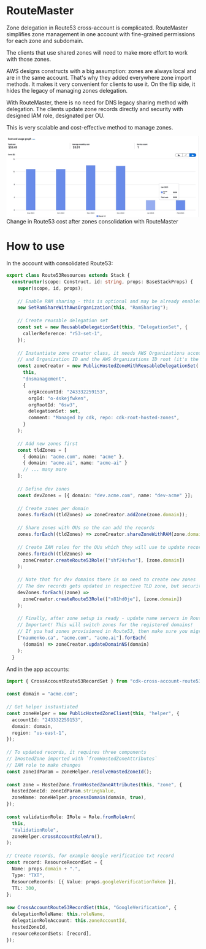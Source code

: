 # RouteMaster

Zone delegation in Route53 cross-account is complicated. RouteMaster simplifies zone management in one account with fine-grained permissions for each zone and subdomain.

The clients that use shared zones will need to make more effort to work with those zones.

AWS designs constructs with a big assumption: zones are always local and are in the same account. That's why they added everywhere zone import methods. It makes it very convenient for clients to use it. On the flip side, it hides the legacy of managing zones delegation.

With RouteMaster, there is no need for DNS legacy sharing method with delegation. The clients update zone records directly and security with designed IAM role, designated per OU.

This is very scalable and cost-effective method to manage zones.

![savings](./media/savings.png.jpg)
Change in Route53 cost after zones consolidation with RouteMaster

# How to use

In the account with consolidated Route53:

```ts
export class Route53Resources extends Stack {
  constructor(scope: Construct, id: string, props: BaseStackProps) {
    super(scope, id, props);

    // Enable RAM sharing - this is optional and may be already enabled in your org
    new SetRamShareWithAwsOrganization(this, "RamSharing");

    // Create reusable delegation set
    const set = new ReusableDelegationSet(this, "DelegationSet", {
      callerReference: "r53-set-1",
    });

    // Instantiate zone creator class, it needs AWS Organizations account id
    // and Organization ID and the AWS Organizations ID root (it's the same thing but different ids)
    const zoneCreator = new PublicHostedZoneWithReusableDelegationSet(
      this,
      "dnsmanagement",
      {
        orgAccountId: "243332259153",
        orgId: "o-4skejfwken",
        orgRootId: "6sw3",
        delegationSet: set,
        comment: "Managed by cdk, repo: cdk-root-hosted-zones",
      }
    );

    // Add new zones first
    const tldZones = [
      { domain: "acme.com", name: "acme" },
      { domain: "acme.ai", name: "acme-ai" }
      // ... many more
    ];

    // Define dev zones
    const devZones = [{ domain: "dev.acme.com", name: "dev-acme" }];

    // Create zones per domain
    zones.forEach((tldZones) => zoneCreator.addZone(zone.domain));

    // Share zones with OUs so the can add the records
    zones.forEach((tldZones) => zoneCreator.shareZoneWithRAM(zone.domain, orgIds));

    // Create IAM roles for the OUs which they will use to update records in specific zones
    zones.forEach((tldZones) =>
      zoneCreator.createRoute53Role(["shf24sfws"], [zone.domain])
    );

    // Note that for dev domains there is no need to create new zones
    // The dev records gets updated in respective TLD zone, but security with own IAM role shared to specific UOs
    devZones.forEach((zone) =>
      zoneCreator.createRoute53Role(["x81hd0je"], [zone.domain])
    );

    // Finally, after zone setup is ready - update name servers in Route53 registrar
    // Important! This will switch zones for the registered domains!
    // If you had zones provisioned in Route53, then make sure you migrated all records to zones managed with RouteMaster constructs.
    ["naumenko.ca", "acme.com", "acme.ai"].forEach(
      (domain) => zoneCreator.updateDomainNS(domain)
    );
  }
```

And in the app accounts:

```ts
import { CrossAccountRoute53RecordSet } from "cdk-cross-account-route53";

const domain = "acme.com";

// Get helper instantiated
const zoneHelper = new PublicHostedZoneClient(this, "helper", {
  accountId: "243332259153",
  domain: domain,
  region: "us-east-1",
});

// To updated records, it requires three components
// IHostedZone imported with `fromHostedZoneAttributes`
// IAM role to make changes
const zoneIdParam = zoneHelper.resolveHostedZoneId();

const zone = HostedZone.fromHostedZoneAttributes(this, "zone", {
  hostedZoneId: zoneIdParam.stringValue,
  zoneName: zoneHelper.processDomain(domain, true),
});

const validationRole: IRole = Role.fromRoleArn(
  this,
  "ValidationRole",
  zoneHelper.crossAccountRoleArn(),
);

// Create records, for example Google verification txt record
const record: ResourceRecordSet = {
  Name: props.domain + ".",
  Type: "TXT",
  ResourceRecords: [{ Value: props.googleVerificationToken }],
  TTL: 300,
};

new CrossAccountRoute53RecordSet(this, "GoogleVerification", {
  delegationRoleName: this.roleName,
  delegationRoleAccount: this.zoneAccountId,
  hostedZoneId,
  resourceRecordSets: [record],
});
```
